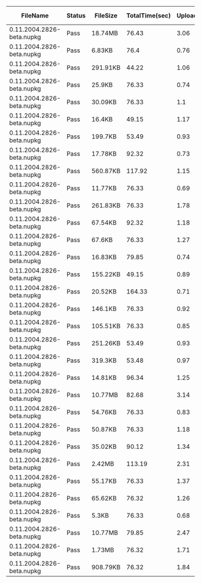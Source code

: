  | FileName                  | Status | FileSize | TotalTime(sec) | Upload(sec) | Submit(sec) | SignWait(sec) | Retry Count | 
 |---------------------------|--------|----------|----------------|-------------|-------------|---------------|-------------|
 | 0.11.2004.2826-beta.nupkg | Pass   | 18.74MB  | 76.43          | 3.06        | 0.67        | 72.24         | 0           | 
 | 0.11.2004.2826-beta.nupkg | Pass   | 6.83KB   | 76.4           | 0.76        | 0.6         | 72.24         | 0           | 
 | 0.11.2004.2826-beta.nupkg | Pass   | 291.91KB | 44.22          | 1.06        | 0.63        | 40.07         | 0           | 
 | 0.11.2004.2826-beta.nupkg | Pass   | 25.9KB   | 76.33          | 0.74        | 0.59        | 72.24         | 0           | 
 | 0.11.2004.2826-beta.nupkg | Pass   | 30.09KB  | 76.33          | 1.1         | 0.63        | 72.24         | 0           | 
 | 0.11.2004.2826-beta.nupkg | Pass   | 16.4KB   | 49.15          | 1.17        | 0.63        | 45.06         | 0           | 
 | 0.11.2004.2826-beta.nupkg | Pass   | 199.7KB  | 53.49          | 0.93        | 0.68        | 49.4          | 0           | 
 | 0.11.2004.2826-beta.nupkg | Pass   | 17.78KB  | 92.32          | 0.73        | 0.62        | 88.23         | 0           | 
 | 0.11.2004.2826-beta.nupkg | Pass   | 560.87KB | 117.92         | 1.15        | 0.61        | 113.83        | 0           | 
 | 0.11.2004.2826-beta.nupkg | Pass   | 11.77KB  | 76.33          | 0.69        | 0.63        | 72.24         | 0           | 
 | 0.11.2004.2826-beta.nupkg | Pass   | 261.83KB | 76.33          | 1.78        | 0.53        | 72.24         | 0           | 
 | 0.11.2004.2826-beta.nupkg | Pass   | 67.54KB  | 92.32          | 1.18        | 0.63        | 88.23         | 0           | 
 | 0.11.2004.2826-beta.nupkg | Pass   | 67.6KB   | 76.33          | 1.27        | 0.69        | 72.24         | 0           | 
 | 0.11.2004.2826-beta.nupkg | Pass   | 16.83KB  | 79.85          | 0.74        | 0.63        | 75.76         | 0           | 
 | 0.11.2004.2826-beta.nupkg | Pass   | 155.22KB | 49.15          | 0.89        | 0.64        | 45.06         | 0           | 
 | 0.11.2004.2826-beta.nupkg | Pass   | 20.52KB  | 164.33         | 0.71        | 0.63        | 160.24        | 0           | 
 | 0.11.2004.2826-beta.nupkg | Pass   | 146.1KB  | 76.33          | 0.92        | 0.66        | 72.24         | 0           | 
 | 0.11.2004.2826-beta.nupkg | Pass   | 105.51KB | 76.33          | 0.85        | 0.76        | 72.24         | 0           | 
 | 0.11.2004.2826-beta.nupkg | Pass   | 251.26KB | 53.49          | 0.93        | 0.62        | 49.4          | 0           | 
 | 0.11.2004.2826-beta.nupkg | Pass   | 319.3KB  | 53.48          | 0.97        | 0.64        | 49.4          | 0           | 
 | 0.11.2004.2826-beta.nupkg | Pass   | 14.81KB  | 96.34          | 1.25        | 0.67        | 92.25         | 0           | 
 | 0.11.2004.2826-beta.nupkg | Pass   | 10.77MB  | 82.68          | 3.14        | 0.66        | 78.59         | 0           | 
 | 0.11.2004.2826-beta.nupkg | Pass   | 54.76KB  | 76.33          | 0.83        | 0.75        | 72.24         | 0           | 
 | 0.11.2004.2826-beta.nupkg | Pass   | 50.87KB  | 76.33          | 1.18        | 0.67        | 72.24         | 0           | 
 | 0.11.2004.2826-beta.nupkg | Pass   | 35.02KB  | 90.12          | 1.34        | 0.63        | 86.03         | 0           | 
 | 0.11.2004.2826-beta.nupkg | Pass   | 2.42MB   | 113.19         | 2.31        | 0.62        | 109.1         | 0           | 
 | 0.11.2004.2826-beta.nupkg | Pass   | 55.17KB  | 76.33          | 1.37        | 0.75        | 72.24         | 0           | 
 | 0.11.2004.2826-beta.nupkg | Pass   | 65.62KB  | 76.32          | 1.26        | 0.34        | 72.24         | 0           | 
 | 0.11.2004.2826-beta.nupkg | Pass   | 5.3KB    | 76.33          | 0.68        | 0.67        | 72.24         | 0           | 
 | 0.11.2004.2826-beta.nupkg | Pass   | 10.77MB  | 79.85          | 2.47        | 0.65        | 75.76         | 0           | 
 | 0.11.2004.2826-beta.nupkg | Pass   | 1.73MB   | 76.32          | 1.71        | 0.94        | 72.24         | 0           | 
 | 0.11.2004.2826-beta.nupkg | Pass   | 908.79KB | 76.32          | 1.84        | 0.59        | 72.24         | 0           | 
